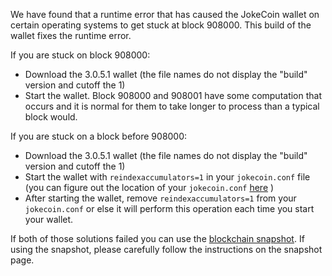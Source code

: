 We have found that a runtime error that has caused the JokeCoin wallet on certain operating systems to get stuck at block 908000. This build of the wallet fixes the runtime error.

If you are stuck on block 908000:
- Download the 3.0.5.1 wallet (the file names do not display the "build" version and cutoff the 1)
- Start the wallet. Block 908000 and 908001 have some computation that occurs and it is normal for them to take longer to process than a typical block would.

If you are stuck on a block before 908000:
- Download the 3.0.5.1 wallet (the file names do not display the "build" version and cutoff the 1)
- Start the wallet with `reindexaccumulators=1` in your `jokecoin.conf` file (you can figure out the location of your `jokecoin.conf` [here](https://jokecoin.freshdesk.com/support/solutions/articles/30000004664-where-are-my-wallet-dat-blockchain-and-configuration-conf-files-located-) )
- After starting the wallet, remove `reindexaccumulators=1` from your `jokecoin.conf` or else it will perform this operation each time you start your wallet.

If both of those solutions failed you can use the [blockchain snapshot](http://178.254.23.111/~pub/JokeCoin/Daily-Snapshots-Html/JokeCoin-Daily-Snapshots.html). If using the snapshot, please carefully follow the instructions on the snapshot page.